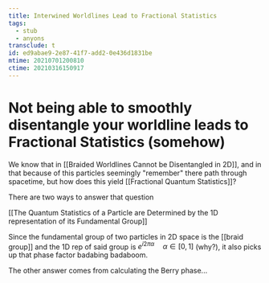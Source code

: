 ```yaml
---
title: Interwined Worldlines Lead to Fractional Statistics
tags:
  - stub
  - anyons
transclude: t
id: ed9abae9-2e87-41f7-add2-0e436d1831be
mtime: 20210701200810
ctime: 20210316150917
---
```


# Not being able to smoothly disentangle your worldline leads to Fractional Statistics (somehow)

We know that in [[Braided Worldlines Cannot be Disentangled in 2D]], and in that because of this particles seemingly "remember" there path through spacetime, but how does this yield [[Fractional Quantum Statistics]]?

There are two ways to answer that question

[[The Quantum Statistics of a Particle are Determined by the 1D representation of its Fundamental Group]]

Since the fundamental group of two particles in 2D space is the [[braid group]] and the 1D rep of said group is  $e^{i2\pi\alpha}\quad\alpha\in[0,1]$ (why?), it also picks up that phase factor badabing badaboom.

The other answer comes from calculating the Berry phase...
